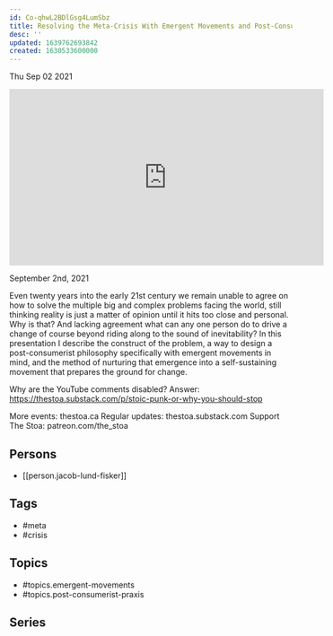 ```yaml
---
id: Co-qhwL2BDlGsg4LumSbz
title: Resolving the Meta-Crisis With Emergent Movements and Post-Consumerist Praxis
desc: ''
updated: 1639762693842
created: 1630533600000
---
```





Thu Sep 02 2021

<iframe width="560" height="315" src="https://www.youtube.com/embed/0MGQgQZHx1Q" title="Resolving the Meta-Crisis With Emergent Movements and Post-Consumerist Praxis w/ Jacob Lund Fisker" frameborder="0" allow="accelerometer; autoplay; clipboard-write; encrypted-media; gyroscope; picture-in-picture" allowfullscreen ></iframe>

September 2nd, 2021

Even twenty years into the early 21st century we remain unable to agree on how to solve the multiple big and complex problems facing the world, still thinking reality is just a matter of opinion until it hits too close and personal. Why is that? And lacking agreement what can any one person do to drive a change of course beyond riding along to the sound of inevitability? In this presentation I describe the construct of the problem, a way to design a post-consumerist philosophy specifically with emergent movements in mind, and the method of nurturing that emergence into a self-sustaining movement that prepares the ground for change.

Why are the YouTube comments disabled? Answer: https://thestoa.substack.com/p/stoic-punk-or-why-you-should-stop

More events: thestoa.ca
Regular updates: thestoa.substack.com
Support The Stoa: patreon.com/the_stoa

## Persons

- [[person.jacob-lund-fisker]]

## Tags

- #meta
- #crisis

## Topics

- #topics.emergent-movements
- #topics.post-consumerist-praxis

## Series



